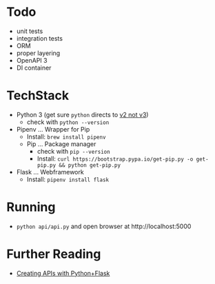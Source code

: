 
# Todo

* unit tests
* integration tests
* ORM
* proper layering
* OpenAPI 3
* DI container

# TechStack

* Python 3 (get sure `python` directs to [v2 not v3](https://opensource.com/article/19/5/python-3-default-mac))
  * check with `python --version`
* Pipenv ... Wrapper for Pip
  * Install: `brew install pipenv`
  * Pip ... Package manager
    * check with `pip --version`
    * Install: `curl https://bootstrap.pypa.io/get-pip.py -o get-pip.py && python get-pip.py`
* Flask ... Webframework
  * Install: `pipenv install flask`

# Running

* `python api/api.py` and open browser at http://localhost:5000

# Further Reading

* [Creating APIs with Python+Flask](https://programminghistorian.org/en/lessons/creating-apis-with-python-and-flask)
 
